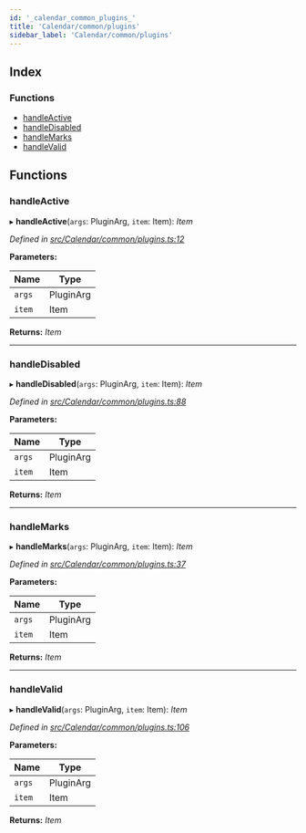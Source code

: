 ```yaml
---
id: '_calendar_common_plugins_'
title: 'Calendar/common/plugins'
sidebar_label: 'Calendar/common/plugins'
---
```


## Index

### Functions

- [handleActive](_calendar_common_plugins_.md#handleactive)
- [handleDisabled](_calendar_common_plugins_.md#handledisabled)
- [handleMarks](_calendar_common_plugins_.md#handlemarks)
- [handleValid](_calendar_common_plugins_.md#handlevalid)

## Functions

### handleActive

▸ **handleActive**(`args`: PluginArg, `item`: Item): _Item_

_Defined in [src/Calendar/common/plugins.ts:12](https://github.com/tarojsx/ui/blob/v0.11.0/src/Calendar/common/plugins.ts#L12)_

**Parameters:**

| Name   | Type      |
| ------ | --------- |
| `args` | PluginArg |
| `item` | Item      |

**Returns:** _Item_

---

### handleDisabled

▸ **handleDisabled**(`args`: PluginArg, `item`: Item): _Item_

_Defined in [src/Calendar/common/plugins.ts:88](https://github.com/tarojsx/ui/blob/v0.11.0/src/Calendar/common/plugins.ts#L88)_

**Parameters:**

| Name   | Type      |
| ------ | --------- |
| `args` | PluginArg |
| `item` | Item      |

**Returns:** _Item_

---

### handleMarks

▸ **handleMarks**(`args`: PluginArg, `item`: Item): _Item_

_Defined in [src/Calendar/common/plugins.ts:37](https://github.com/tarojsx/ui/blob/v0.11.0/src/Calendar/common/plugins.ts#L37)_

**Parameters:**

| Name   | Type      |
| ------ | --------- |
| `args` | PluginArg |
| `item` | Item      |

**Returns:** _Item_

---

### handleValid

▸ **handleValid**(`args`: PluginArg, `item`: Item): _Item_

_Defined in [src/Calendar/common/plugins.ts:106](https://github.com/tarojsx/ui/blob/v0.11.0/src/Calendar/common/plugins.ts#L106)_

**Parameters:**

| Name   | Type      |
| ------ | --------- |
| `args` | PluginArg |
| `item` | Item      |

**Returns:** _Item_
